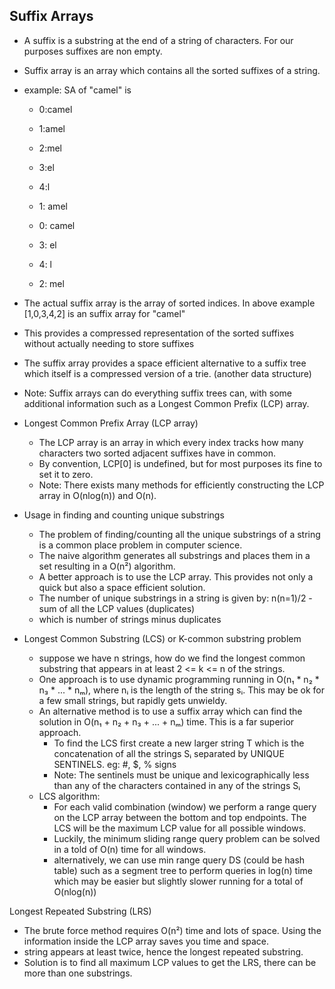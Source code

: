 ## Suffix Arrays
- A suffix is a substring at the end of a string of characters. For our purposes suffixes are non empty.
- Suffix array is an array which contains all the sorted suffixes of a string.
- example: SA of "camel" is
  - 0:camel
  - 1:amel
  - 2:mel
  - 3:el
  - 4:l

  - 1: amel
  - 0: camel
  - 3: el
  - 4: l
  - 2: mel
- The actual suffix array is the array of sorted indices. In above example [1,0,3,4,2] is an suffix array for "camel"
- This provides a compressed representation of the sorted suffixes without actually needing to store suffixes
- The suffix array provides a space efficient alternative to a suffix tree which itself is a compressed version of a trie. (another data structure)
- Note: Suffix arrays can do everything suffix trees can, with some additional information such as a Longest Common Prefix (LCP) array.

- Longest Common Prefix Array (LCP array)
  - The LCP array is an array in which every index tracks how many characters two sorted adjacent suffixes have in common.
  - By convention, LCP[0] is undefined, but for most purposes its fine to set it to zero.
  - Note: There exists many methods for efficiently constructing the LCP array in O(nlog(n)) and O(n).

- Usage in finding and counting unique substrings
  - The problem of finding/counting all the unique substrings of a string is a common place problem in computer science.
  - The naive algorithm generates all substrings and places them in a set resulting in a O(n²) algorithm.
  - A better approach is to use the LCP array. This provides not only a quick but also a space efficient solution.
  - The number of unique substrings in a string is given by:
    n(n=1)/2 - sum of all the LCP values (duplicates)
  - which is number of strings minus duplicates

- Longest Common Substring (LCS) or K-common substring problem
  - suppose we have n strings, how do we find the longest common substring that appears in at least 2 <= k <= n of the strings.
  - One approach is to use dynamic programming running in O(n₁ * n₂ * n₃ * ... * nₘ), where nᵢ is the length of the string sᵢ. This may be ok for a few small strings, but rapidly gets unwieldy.
  - An alternative method is to use a suffix array which can find the solution in O(n₁ + n₂ + n₃ + ... + nₘ) time. This is a far superior approach.
    - To find the LCS first create a new larger string T which is the concatenation of all the strings Sᵢ separated by UNIQUE SENTINELS. eg: #, $, % signs
    - Note: The sentinels must be unique and lexicographically less than any of the characters contained in any of the strings Sᵢ
  - LCS algorithm:
    - For each valid combination (window) we perform a range query on the LCP array between the bottom and top endpoints. The LCS will be the maximum LCP value for all possible windows.
    - Luckily, the minimum sliding range query problem can be solved in a told of O(n) time for all windows.
    - alternatively, we can use min range query DS (could be hash table) such as a segment tree to perform queries in log(n) time which may be easier but slightly slower running for a total of O(nlog(n))

 Longest Repeated Substring (LRS)
 - The brute force method requires O(n²) time and lots of space. Using the information inside the LCP array saves you time and space.
 - string appears at least twice, hence the longest repeated substring.
 - Solution is to find all maximum LCP values to get the LRS, there can be more than one substrings.